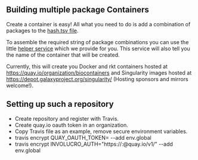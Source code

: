 ## Building multiple package Containers

Create a container is easy! All what you need to do is add a combination of packages to the
[hash.tsv file](https://github.com/BioContainers/multi-package-containers/blob/master/combinations/hash.tsv).

To assemble the required string of package combinations you can use the little
[helper service](http://biocontainers.pro/multi-package-containers
) which we provide for you. This service will also tell you the name of the container that will be created.

Currently, this will create you Docker and rkt containers hosted at https://quay.io/organization/biocontainers and 
Singularity images hosted at https://depot.galaxyproject.org/singularity/ (Hosting sponsors and mirrors welcome!).

## Setting up such a repository

 - Create repository and register with Travis.
 - Create quay.io oauth token in an organization.
 - Copy Travis file as an example, remove secure environment variables.
 - travis encrypt QUAY_OAUTH_TOKEN=<token> --add env.global
 - travis encrypt INVOLUCRO_AUTH="https://<username>:<password>@quay.io/v1/" --add env.global

